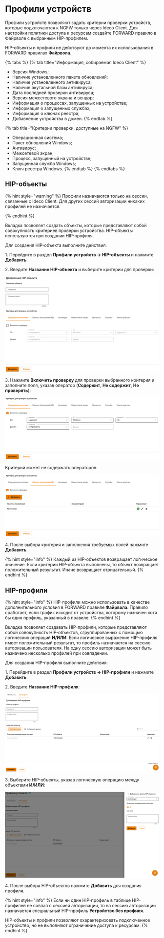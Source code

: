 # Профили устройств

Профили устройств позволяют задать критерии проверки устройств, которые подключаются к NGFW только через Ideco Client. Для настройки политики доступа к ресурсам создайте FORWARD правило в Файрволе с выбранным HIP-профилем.

HIP-объекты и профили не действуют до момента их использования в FORWARD правилах **Файрвола**.

{% tabs %}
{% tab title="Информация, собираемая Ideco Client" %}
* Версия Windows;
* Наличие установленного пакета обновлений;
* Наличие установленного антивируса;
* Наличие акутальной базы антивируса;
* Дата последней проверки антивируса;
* Версия межсетевого экрана и вендор;
* Информация о процессах, запущенных на устройстве;
* Информация о запущенных службах;
* Информация о ключах реестра;
* Добавление устройства в домен.
{% endtab %}

{% tab title="Критерии проверки, доступные на NGFW" %}
* Операционная система;
* Пакет обновлений Windows;
* Антивирус;
* Межсетевой экран;
* Процесс, запущенный на устройстве;
* Запущенная служба Windows;
* Ключ реестра Windows.
{% endtab %}
{% endtabs %}

## HIP-объекты

{% hint style="warning" %}
Профили назначаются только на сессии, связанные с Ideco Client. Для других сессий авторизации никаких профилей не назначается.

{% endhint %}

Вкладка позволяет создать объекты, которые представляют собой совокупность критериев проверки устройства. HIP-объекты используются при создании HIP-профиля.

Для создания HIP-объекта выполните действия:

1\. Перейдите в раздел **Профили устройств -> HIP-объекты** и нажмите **Добавить**.

2\. Введите **Название HIP-объекта** и выберите критерии для проверки:

![](/.gitbook/assets/hip-profiles1.png)

3\. Нажмите **Включить проверку** для проверки выбранного критерия  и заполните поля, указав оператор (**Содержит**, **Не содержит**, **Не проверять**):

![](/.gitbook/assets/hip-profiles2.png)

Критерий может не содержать операторов:

![](/.gitbook/assets/hip-profiles3.png)

4\. После выбора критерия и заполнения требуемых полей нажмите **Добавить**.

{% hint style="info" %}
Каждый из HIP-объектов возвращает логическое значение. Если критерии HIP-объекта выполнены, то объект возвращает положительный результат. Иначе возвращает отрицательный.
{% endhint %}

## HIP-профили

{% hint style="info" %}
HIP-профили можно использовать в качестве дополнительного условия в FORWARD правиле **Файрвола**. Правило сработает, если трафик исходит от устройства, которому назначен хотя бы один профиль, указанный в правиле.
{% endhint %}

Вкладка позволяет создавать HIP-профили, которые представляют собой совокупность HIP-объектов, сгруппированных с помощью логических операций **И/ИЛИ**. Если логическое выражение HIP-профиля имеет положительный результат, то профиль назначается на сессию авторизации пользователя. На одну сессию авторизации может быть назначено несколько профилей при совпадении.

Для создания HIP-профиля выполните действия:

1\. Перейдите в раздел **Профили устройств -> HIP-профили** и нажмите **Добавить**.

2\. Введите **Название HIP-профиля**:

![](/.gitbook/assets/hip-profiles5.png)

3\. Выберите HIP-объекты, указав логическую операцию между объектами **И/ИЛИ**:

![](/.gitbook/assets/hip-profiles4.png)

4\. После выбора HIP-объектов нажмите **Добавить** для создания профиля.

{% hint style="info" %}
Если ни один HIP-профиль в таблице HIP-профилей не совпал с сессией авторизации, то на сессию авторизации назначается специальный HIP-профиль **Устройство без профиля**.

HIP-объекты и профили позволяют охарактеризовать подключенное устройство, но не выполняют ограничение доступа к ресурсам.
{% endhint %}
